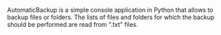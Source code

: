 AutomaticBackup is a simple console application in Python that allows to backup files or folders. 
The lists of files and folders for which the backup should be performed are read from ".txt" files.
